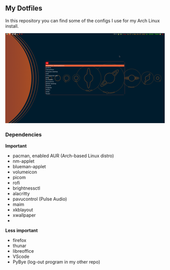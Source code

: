 ## My Dotfiles

In this repository you can find some of the configs I use for my Arch Linux install. 

![This is how it looks like.](/Screenshot.png)

### Dependencies

**Important**
* pacman, enabled AUR (Arch-based Linux distro)
* nm-applet
* blueman-applet
* volumeicon
* picom
* rofi
* brightnessctl
* alacritty
* pavucontrol (Pulse Audio)
* maim
* xkblayout
* xwallpaper
* 

**Less important**
* firefox
* thunar
* libreoffice
* VScode
* PyBye (log-out program in my other repo)

